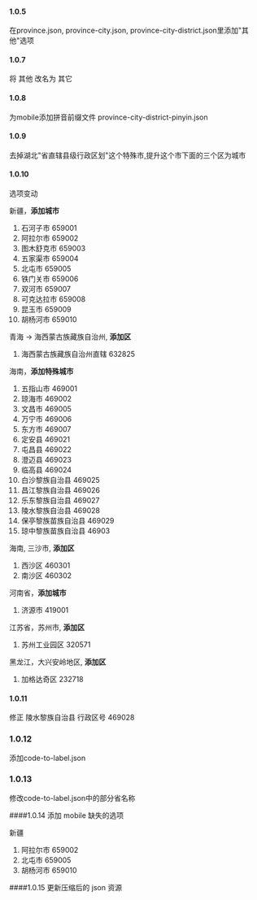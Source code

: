 #### 1.0.5
在province.json, province-city.json, province-city-district.json里添加"其他"选项

#### 1.0.7
将 其他 改名为 其它


#### 1.0.8
为mobile添加拼音前缀文件 province-city-district-pinyin.json


#### 1.0.9
去掉湖北"省直辖县级行政区划"这个特殊市,提升这个市下面的三个区为城市



#### 1.0.10
选项变动

新疆，**添加城市**
1. 石河子市 659001
2. 阿拉尔市 659002
3. 图木舒克市 659003
4. 五家渠市 659004
5. 北屯市 659005
6. 铁门关市 659006
7. 双河市 659007
8. 可克达拉市 659008
9. 昆玉市 659009
10. 胡杨河市 659010


青海 -> 海西蒙古族藏族自治州, **添加区**
1. 海西蒙古族藏族自治州直辖 632825


海南，**添加特殊城市**
1. 五指山市 469001
2. 琼海市 469002
3. 文昌市 469005
4. 万宁市 469006
5. 东方市 469007
6. 定安县 469021
7. 屯昌县 469022
8. 澄迈县 469023
9. 临高县 469024
10. 白沙黎族自治县 469025
11. 昌江黎族自治县 469026
12. 乐东黎族自治县 469027
13. 陵水黎族自治县 469028
14. 保亭黎族苗族自治县 469029
15. 琼中黎族苗族自治县 46903


海南, 三沙市, **添加区**
1. 西沙区 460301
2. 南沙区 460302


河南省，**添加城市**
1. 济源市 419001


江苏省，苏州市, **添加区**
1. 苏州工业园区 320571


黑龙江，大兴安岭地区, **添加区**
1.  加格达奇区 232718


#### 1.0.11
修正 陵水黎族自治县 行政区号 469028


### 1.0.12
添加code-to-label.json


### 1.0.13
修改code-to-label.json中的部分省名称

####1.0.14
添加 mobile 缺失的选项

新疆
1. 阿拉尔市 659002
2. 北屯市 659005
3. 胡杨河市 659010

####1.0.15
更新压缩后的 json 资源
